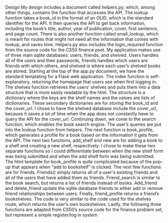 Design
My design includes a document called helpers.py, which, among other things, contains the function that accesses the API. The lookup function takes a book_id in the format of an OLID, which is the standard identifier for the API. It then queries the API to get back information, including the book’s title, author, year of publication, cover, first sentence, and page count. There is also another function called small_lookup, which is meant for routes that might not need all the information that comes with lookup, and saves time. Helpers.py also includes the login_required function from the source code for the CS50 finance pset.
My application makes use of three main sqlite databases: users, friends, and shelved. Users handles all of the users and their passwords, friends handles which users are friends with which others, and shelved is where each user’s shelved books are stored.
Starting at the top of the app.py document, we have the standard templating for a Flask web application. The index function is self-explanatory, returning the homepage that users see when first logging in. The shelves function retrieves the users’ shelves and puts them into a data structure that is more easily readable by the html. The structure is a dictionary where the keys are the shelf names and the values are lists of dictionaries. These secondary dictionaries are for storing the book_id and the cover_url. I chose to have the shelved database include the cover_url, because it saves a lot of time when the app does not constantly have to query the API for the cover_url.
Continuing down, we come to the search function, which enables the book search engine. The user’s queries are put into the lookup function from helpers. The next function is book_profile, which generates a profile for a book based on the information it gets from the API. The next two functions, add_shelf and new are for adding a book to a shelf and creating a new shelf, respectively. I chose to make these two separate functions so I could differentiate between when the new shelf form was being submitted and when the add shelf form was being submitted. The html template for book_profile is quite complicated because of the pop-up that appears when “add to bookshelf” is clicked.
The next few functions are for friends. Friends() simply returns all of a user's existing friends and all of the users that have added them as friends. Friend_search is similar to the book search, but returns a list of friends instead of books. Add_friend and delete_friend update the sqlite database friends to either add or remove friend relationships between users. Finally, friend_profile returns a friend’s bookshelves. The code is very similar to the code used for the shelves route, which returns the user’s own bookshelves.
Lastly, the following three functions are adapted from CS50’s source code for the finance problem set, but represent a simple register/log in system
